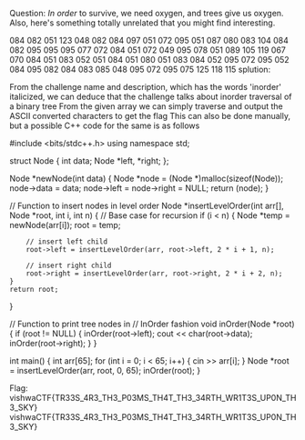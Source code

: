 Question:
*In order* to survive, we need oxygen, and trees give us oxygen.
Also, here's something totally unrelated that you might find 
interesting.

084 082 051 123 048 082 084 097 051 072 095 051 087 080 083 104 084 082 095 095 095 077 072 084 051 072 049 095 078 051 089 105 119 067 070 084 051 083 052 051 084 051 080 051 083 084 052 095 072 095 052 084 095 082 084 083 085 048 095 072 095 075 125 118 115
splution:

From the challenge name and description, which has the words 'inorder' italicized, we can deduce that the challenge talks about inorder traversal of a binary tree
From the given array we can simply traverse and output the ASCII converted characters to get the flag
This can also be done manually, but a possible C++ code for the same is as follows

#include <bits/stdc++.h>
using namespace std;

struct Node
{
    int data;
    Node *left, *right;
};

Node *newNode(int data)
{
    Node *node = (Node *)malloc(sizeof(Node));
    node->data = data;
    node->left = node->right = NULL;
    return (node);
}

// Function to insert nodes in level order
Node *insertLevelOrder(int arr[], Node *root, int i, int n)
{
    // Base case for recursion
    if (i < n)
    {
        Node *temp = newNode(arr[i]);
        root = temp;

        // insert left child
        root->left = insertLevelOrder(arr, root->left, 2 * i + 1, n);

        // insert right child
        root->right = insertLevelOrder(arr, root->right, 2 * i + 2, n);
    }
    return root;
}

// Function to print tree nodes in
// InOrder fashion
void inOrder(Node *root)
{
    if (root != NULL)
    {
        inOrder(root->left);
        cout << char(root->data);
        inOrder(root->right);
    }
}

int main()
{
    int arr[65];
    for (int i = 0; i < 65; i++)
    {
        cin >> arr[i];
    }
    Node *root = insertLevelOrder(arr, root, 0, 65);
    inOrder(root);
}



Flag:
vishwaCTF{TR33S_4R3_TH3_P03MS_TH4T_TH3_34RTH_WR1T3S_UP0N_TH3_SKY}
vishwaCTF{TR33S_4R3_TH3_P03MS_TH4T_TH3_34RTH_WR1T3S_UP0N_TH3_SKY}
